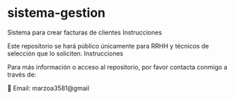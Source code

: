 # sistema-gestion
Sistema para crear facturas de clientes
Instrucciones

Este repositorio se hará público únicamente para RRHH y técnicos de selección que lo soliciten.
Instrucciones

Para más información o acceso al repositorio, por favor contacta conmigo a través de:

📧 Email: marzoa3581@gmail